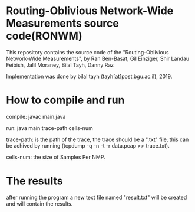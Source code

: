 # Routing-Oblivious Network-Wide Measurements source code(RONWM)
This repository contains the source code of the "Routing-Oblivious Network-Wide Measurements", by Ran Ben-Basat, Gil Einziger, Shir Landau Feibish, Jalil Moraney, Bilal Tayh, Danny Raz

Implementation was done by bilal tayh (tayh[at]post.bgu.ac.il), 2019.



# How to compile and run

compile: javac main.java

run: java main trace-path cells-num

trace-path: is the path of the trace, the trace should be a ".txt" file, this can be achived by running (tcpdump -q -n -t -r data.pcap >> trace.txt).

cells-num: the size of Samples Per NMP.

#  The results

after running the program a new text file named "result.txt" will be created and will contain the results. 
